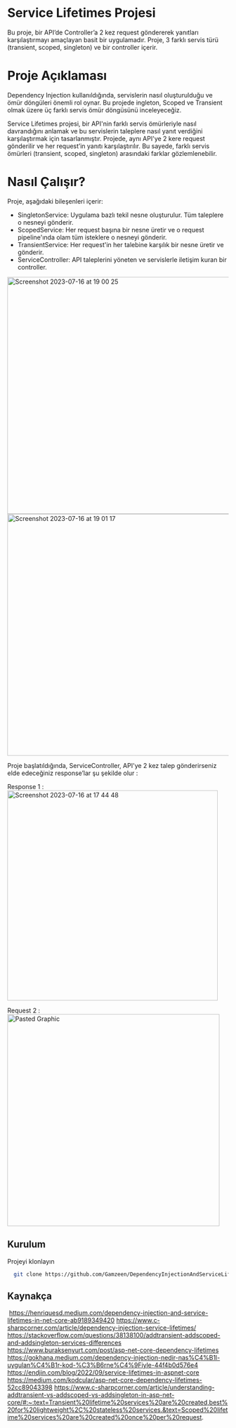 # Service Lifetimes Projesi
Bu proje, bir API’de Controller’a 2 kez request  göndererek yanıtları karşılaştırmayı amaçlayan basit bir uygulamadır. Proje, 3 farklı servis türü (transient, scoped, singleton) ve bir controller içerir.

# Proje Açıklaması

Dependency Injection kullanıldığında, servislerin nasıl oluşturulduğu ve ömür döngüleri önemli rol oynar. Bu projede ingleton, Scoped ve Transient olmak üzere üç farklı servis ömür döngüsünü inceleyeceğiz.

Service Lifetimes projesi, bir API'nin farklı servis ömürleriyle nasıl davrandığını anlamak ve bu servislerin taleplere nasıl yanıt verdiğini karşılaştırmak için tasarlanmıştır. Projede, aynı API'ye 2 kere  request gönderilir ve her request’in yanıtı karşılaştırılır. Bu sayede, farklı servis ömürleri (transient, scoped, singleton) arasındaki farklar gözlemlenebilir.

# Nasıl Çalışır?
Proje, aşağıdaki bileşenleri içerir:
* SingletonService: Uygulama bazlı tekil nesne oluşturulur. Tüm taleplere o nesneyi gönderir.
* ScopedService: Her request başına bir nesne üretir ve o request pipeline'ında  olam tüm isteklere o nesneyi gönderir.
* TransientService: Her request'in her talebine karşılık bir nesne üretir ve gönderir.
* ServiceController: API taleplerini yöneten ve servislerle iletişim kuran bir controller.

<img width="540" alt="Screenshot 2023-07-16 at 19 00 25" src="https://github.com/Gamzeen/DependencyInjectionAndServiceLifetimes/assets/74109466/3db305ba-dbba-4064-ab3c-bd4c9e365436">

<img width="551" alt="Screenshot 2023-07-16 at 19 01 17" src="https://github.com/Gamzeen/DependencyInjectionAndServiceLifetimes/assets/74109466/6f2a8270-57f6-4f7e-9334-e7e68d41a481">


Proje başlatıldığında, ServiceController, API'ye 2 kez talep gönderirseniz elde edeceğiniz response’lar şu şekilde olur : 


Response 1 :
<img width="479" alt="Screenshot 2023-07-16 at 17 44 48" src="https://github.com/Gamzeen/DependencyInjectionAndServiceLifetimes/assets/74109466/5abc02b3-6bf8-4576-abf8-ab76efb1b6e5">


Request 2 : 
<img width="483" alt="Pasted Graphic" src="https://github.com/Gamzeen/DependencyInjectionAndServiceLifetimes/assets/74109466/659bc5e8-7dba-4f5a-bf9f-56889f7b7be5">

## Kurulum

Projeyi klonlayın

```bash
  git clone https://github.com/Gamzeen/DependencyInjectionAndServiceLifetimes.git
```
## Kaynakça
 https://henriquesd.medium.com/dependency-injection-and-service-lifetimes-in-net-core-ab9189349420
https://www.c-sharpcorner.com/article/dependency-injection-service-lifetimes/
https://stackoverflow.com/questions/38138100/addtransient-addscoped-and-addsingleton-services-differences
https://www.buraksenyurt.com/post/asp-net-core-dependency-lifetimes
https://gokhana.medium.com/dependency-injection-nedir-nas%C4%B1l-uygulan%C4%B1r-kod-%C3%B6rne%C4%9Fiyle-44f4b0d576e4
https://endjin.com/blog/2022/09/service-lifetimes-in-aspnet-core
https://medium.com/kodcular/asp-net-core-dependency-lifetimes-52cc89043398
https://www.c-sharpcorner.com/article/understanding-addtransient-vs-addscoped-vs-addsingleton-in-asp-net-core/#:~:text=Transient%20lifetime%20services%20are%20created,best%20for%20lightweight%2C%20stateless%20services.&text=Scoped%20lifetime%20services%20are%20created%20once%20per%20request.

